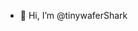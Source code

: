 - 👋 Hi, I’m @tinywaferShark



<!---
tinywaferShark/tinywaferShark is a ✨ special ✨ repository because its `README.md` (this file) appears on your GitHub profile.
You can click the Preview link to take a look at your changes.
--->

